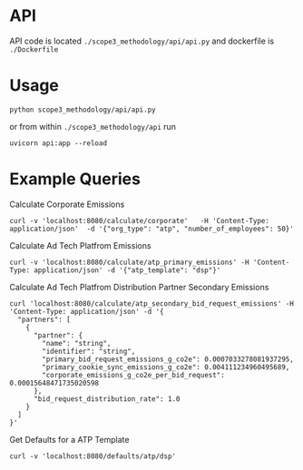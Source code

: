# API

API code is located `./scope3_methodology/api/api.py` and dockerfile is `./Dockerfile`

# Usage

```
python scope3_methodology/api/api.py
```
or from within `./scope3_methodology/api` run
```
uvicorn api:app --reload
```

# Example Queries

Calculate Corporate Emissions
```
curl -v 'localhost:8080/calculate/corporate'   -H 'Content-Type: application/json'  -d '{"org_type": "atp", "number_of_employees": 50}'
```

Calculate Ad Tech Platfrom Emissions
```
curl -v 'localhost:8080/calculate/atp_primary_emissions' -H 'Content-Type: application/json' -d '{"atp_template": "dsp"}'
```

Calculate Ad Tech Platfrom Distribution Partner Secondary Emissions
```
curl 'localhost:8080/calculate/atp_secondary_bid_request_emissions' -H 'Content-Type: application/json' -d '{
  "partners": [
    {
      "partner": {
        "name": "string",
        "identifier": "string",
        "primary_bid_request_emissions_g_co2e": 0.0007033278081937295,
        "primary_cookie_sync_emissions_g_co2e": 0.004111234960495689,
        "corporate_emissions_g_co2e_per_bid_request": 0.00015648471735020598
      },
      "bid_request_distribution_rate": 1.0
    }
  ]
}'
```

Get Defaults for a ATP Template
```
curl -v 'localhost:8080/defaults/atp/dsp'
```
